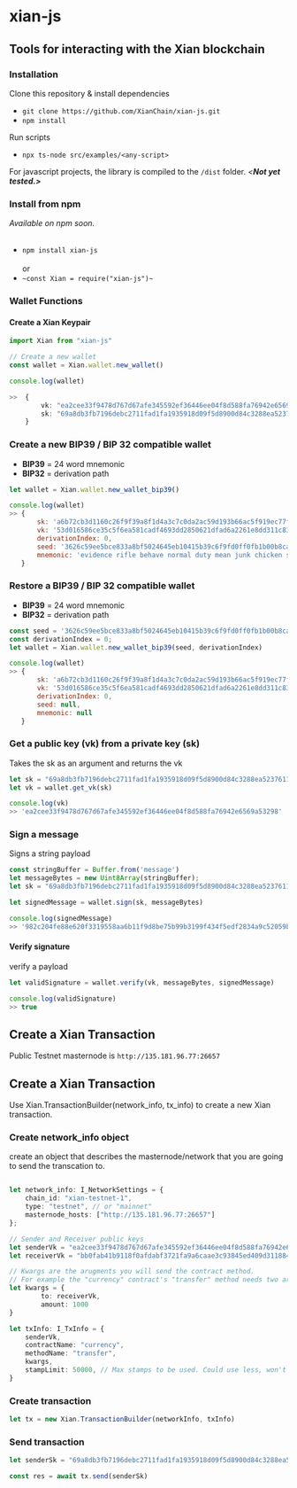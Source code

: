 # xian-js
## Tools for interacting with the Xian blockchain

### Installation
Clone this repository & install dependencies


- `git clone https://github.com/XianChain/xian-js.git`
- `npm install`

Run scripts
- `npx ts-node src/examples/<any-script>`

For javascript projects, the library is compiled to the `/dist` folder. _<**Not yet tested.>**_
<br>
### Install from npm

_Available on npm soon._<br> <br>
- `npm install xian-js`<br><br>
or<br>
- `~const Xian = require("xian-js")~`

### Wallet Functions

#### Create a Xian Keypair

```typescript
import Xian from "xian-js"

// Create a new wallet
const wallet = Xian.wallet.new_wallet()

console.log(wallet)

>>  {
        vk: "ea2cee33f9478d767d67afe345592ef36446ee04f8d588fa76942e6569a53298",
        sk: "69a8db3fb7196debc2711fad1fa1935918d09f5d8900d84c3288ea5237611c03"
    }
```


### Create a new BIP39 / BIP 32 compatible wallet
- **BIP39** = 24 word mnemonic
- **BIP32** = derivation path

```javascript
let wallet = Xian.wallet.new_wallet_bip39()

console.log(wallet)
>> {
       sk: 'a6b72cb3d1160c26f9f39a8f1d4a3c7c0da2ac59d193b66ac5f919ec77f28915',
       vk: '53d016586ce35c5f6ea581cadf4693dd2850621dfad6a2261e8dd311c83e11d5',
       derivationIndex: 0,
       seed: '3626c59ee5bce833a8bf5024645eb10415b39c6f9fd0ff0fb1b00b8ca9fd6ff4b8a0ed7077296cdaff1b955f03318f244dfd3fead404d93f11a3f301c0e3e1c6',
       mnemonic: 'evidence rifle behave normal duty mean junk chicken salute relief raw chunk region ocean guard swarm taste toy loop ozone spell crumble apart echo'
   }

```

### Restore a  BIP39 / BIP 32 compatible wallet
- **BIP39** = 24 word mnemonic
- **BIP32** = derivation path

```javascript
const seed = '3626c59ee5bce833a8bf5024645eb10415b39c6f9fd0ff0fb1b00b8ca9fd6ff4b8a0ed7077296cdaff1b955f03318f244dfd3fead404d93f11a3f301c0e3e1c6'
const derivationIndex = 0;
let wallet = Xian.wallet.new_wallet_bip39(seed, derivationIndex)

console.log(wallet)
>> {
       sk: 'a6b72cb3d1160c26f9f39a8f1d4a3c7c0da2ac59d193b66ac5f919ec77f28915',
       vk: '53d016586ce35c5f6ea581cadf4693dd2850621dfad6a2261e8dd311c83e11d5',
       derivationIndex: 0,
       seed: null,
       mnemonic: null
   }
```


### Get a public key (vk) from a private key (sk)
Takes the sk as an argument and returns the vk
```javascript
let sk = "69a8db3fb7196debc2711fad1fa1935918d09f5d8900d84c3288ea5237611c03"
let vk = wallet.get_vk(sk)

console.log(vk)
>> 'ea2cee33f9478d767d67afe345592ef36446ee04f8d588fa76942e6569a53298'
```

### Sign a message
Signs a string payload
```javascript
const stringBuffer = Buffer.from('message')
let messageBytes = new Uint8Array(stringBuffer);
let sk = "69a8db3fb7196debc2711fad1fa1935918d09f5d8900d84c3288ea5237611c03"

let signedMessage = wallet.sign(sk, messageBytes)

console.log(signedMessage)
>> '982c204fe88e620f3319558aa6b11f9d8be75b99b3199f434f5edf2834a9c52059ba4ea3d623ac1d550170e532e919c364aad1333f757f8f22e0355cb1dd8c09'
```

#### Verify signature
verify a payload
```javascript
let validSignature = wallet.verify(vk, messageBytes, signedMessage)

console.log(validSignature)
>> true
```

## Create a Xian Transaction
Public Testnet masternode is `http://135.181.96.77:26657`

## Create a Xian Transaction
Use Xian.TransactionBuilder(network_info, tx_info) to create a new Xian transaction.

### Create network_info object
create an object that describes the masternode/network that you are going to send the transcation to.
```typescript

let network_info: I_NetworkSettings = {
    chain_id: "xian-testnet-1",
    type: "testnet", // or "mainnet"
    masternode_hosts: ["http://135.181.96.77:26657"]
};
```

```typescript
// Sender and Receiver public keys
let senderVk = "ea2cee33f9478d767d67afe345592ef36446ee04f8d588fa76942e6569a53298"
let receiverVk = "bb0fab41b9118f0afdabf3721fa9a6caae3c93845ed409d3118841065ad1a197"

// Kwargs are the arugments you will send the contract method.  
// For example the "currency" contract's "transfer" method needs two arguments to create a transfter; the person reciving the XIAN and the amount to transfer.  So we create a kwargs object like so.
let kwargs = {
        to: receiverVk,
        amount: 1000
}

let txInfo: I_TxInfo = {
    senderVk,
    contractName: "currency",
    methodName: "transfer",
    kwargs,
    stampLimit: 50000, // Max stamps to be used. Could use less, won't use more.
}
```

### Create transaction
```javascript
let tx = new Xian.TransactionBuilder(networkInfo, txInfo)
```

### Send transaction
```typescript
let senderSk = "69a8db3fb7196debc2711fad1fa1935918d09f5d8900d84c3288ea5237611c03"

const res = await tx.send(senderSk)
